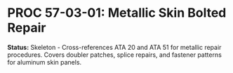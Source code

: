 # PROC 57-03-01: Metallic Skin Bolted Repair
**Status:** Skeleton - Cross-references ATA 20 and ATA 51 for metallic repair procedures.
Covers doubler patches, splice repairs, and fastener patterns for aluminum skin panels.
